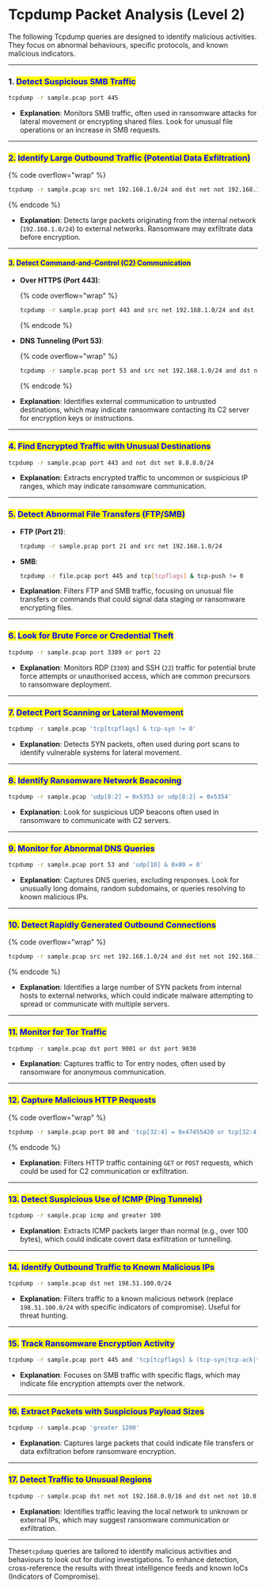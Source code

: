 # Tcpdump Packet Analysis (Level 2)

The following Tcpdump queries are designed to identify malicious activities. They focus on abnormal behaviours, specific protocols, and known malicious indicators.

***

### 1. <mark style="color:blue;">**Detect Suspicious SMB Traffic**</mark>

```bash
tcpdump -r sample.pcap port 445
```

* **Explanation**: Monitors SMB traffic, often used in ransomware attacks for lateral movement or encrypting shared files. Look for unusual file operations or an increase in SMB requests.

***

### <mark style="color:blue;">2.</mark> <mark style="color:blue;"></mark><mark style="color:blue;">**Identify Large Outbound Traffic (Potential Data Exfiltration)**</mark>

{% code overflow="wrap" %}
```bash
tcpdump -r sample.pcap src net 192.168.1.0/24 and dst net not 192.168.1.0/24 and greater 1500
```
{% endcode %}

* **Explanation**: Detects large packets originating from the internal network (`192.168.1.0/24`) to external networks. Ransomware may exfiltrate data before encryption.

***

#### <mark style="color:blue;">3.</mark> <mark style="color:blue;"></mark><mark style="color:blue;">**Detect Command-and-Control (C2) Communication**</mark>

*   **Over HTTPS (Port 443)**:

    {% code overflow="wrap" %}
    ```bash
    tcpdump -r sample.pcap port 443 and src net 192.168.1.0/24 and dst net not 192.168.1.0/24
    ```
    {% endcode %}
*   **DNS Tunneling (Port 53)**:

    {% code overflow="wrap" %}
    ```bash
    tcpdump -r sample.pcap port 53 and src net 192.168.1.0/24 and dst net not 192.168.1.0/24 and greater 300
    ```
    {% endcode %}
* **Explanation**: Identifies external communication to untrusted destinations, which may indicate ransomware contacting its C2 server for encryption keys or instructions.

***

### <mark style="color:blue;">4.</mark> <mark style="color:blue;"></mark><mark style="color:blue;">**Find Encrypted Traffic with Unusual Destinations**</mark>

```bash
tcpdump -r sample.pcap port 443 and not dst net 8.8.8.0/24
```

* **Explanation**: Extracts encrypted traffic to uncommon or suspicious IP ranges, which may indicate ransomware communication.

***

### <mark style="color:blue;">5.</mark> <mark style="color:blue;"></mark><mark style="color:blue;">**Detect Abnormal File Transfers (FTP/SMB)**</mark>

*   **FTP (Port 21)**:

    ```bash
    tcpdump -r sample.pcap port 21 and src net 192.168.1.0/24
    ```
*   **SMB**:

    ```bash
    tcpdump -r file.pcap port 445 and tcp[tcpflags] & tcp-push != 0
    ```
* **Explanation**: Filters FTP and SMB traffic, focusing on unusual file transfers or commands that could signal data staging or ransomware encrypting files.

***

### <mark style="color:blue;">6.</mark> <mark style="color:blue;"></mark><mark style="color:blue;">**Look for Brute Force or Credential Theft**</mark>

```bash
tcpdump -r sample.pcap port 3389 or port 22
```

* **Explanation**: Monitors RDP (`3389`) and SSH (`22`) traffic for potential brute force attempts or unauthorised access, which are common precursors to ransomware deployment.

***

### <mark style="color:blue;">7.</mark> <mark style="color:blue;"></mark><mark style="color:blue;">**Detect Port Scanning or Lateral Movement**</mark>

```bash
tcpdump -r sample.pcap 'tcp[tcpflags] & tcp-syn != 0'
```

* **Explanation**: Detects SYN packets, often used during port scans to identify vulnerable systems for lateral movement.

***

### <mark style="color:blue;">8.</mark> <mark style="color:blue;"></mark><mark style="color:blue;">**Identify Ransomware Network Beaconing**</mark>

```bash
tcpdump -r sample.pcap 'udp[8:2] = 0x5353 or udp[8:2] = 0x5354'
```

* **Explanation**: Look for suspicious UDP beacons often used in ransomware to communicate with C2 servers.

***

### <mark style="color:blue;">9.</mark> <mark style="color:blue;"></mark><mark style="color:blue;">**Monitor for Abnormal DNS Queries**</mark>

```bash
tcpdump -r sample.pcap port 53 and 'udp[10] & 0x80 = 0'
```

* **Explanation**: Captures DNS queries, excluding responses. Look for unusually long domains, random subdomains, or queries resolving to known malicious IPs.

***

### <mark style="color:blue;">10.</mark> <mark style="color:blue;"></mark><mark style="color:blue;">**Detect Rapidly Generated Outbound Connections**</mark>

{% code overflow="wrap" %}
```bash
tcpdump -r sample.pcap src net 192.168.1.0/24 and dst net not 192.168.1.0/24 and tcp[tcpflags] & tcp-syn != 0
```
{% endcode %}

* **Explanation**: Identifies a large number of SYN packets from internal hosts to external networks, which could indicate malware attempting to spread or communicate with multiple servers.

***

### <mark style="color:blue;">11.</mark> <mark style="color:blue;"></mark><mark style="color:blue;">**Monitor for Tor Traffic**</mark>

```bash
tcpdump -r sample.pcap dst port 9001 or dst port 9030
```

* **Explanation**: Captures traffic to Tor entry nodes, often used by ransomware for anonymous communication.

***

### <mark style="color:blue;">12.</mark> <mark style="color:blue;"></mark><mark style="color:blue;">**Capture Malicious HTTP Requests**</mark>

{% code overflow="wrap" %}
```bash
tcpdump -r sample.pcap port 80 and 'tcp[32:4] = 0x47455420 or tcp[32:4] = 0x504f5354'
```
{% endcode %}

* **Explanation**: Filters HTTP traffic containing `GET` or `POST` requests, which could be used for C2 communication or exfiltration.

***

### <mark style="color:blue;">13.</mark> <mark style="color:blue;"></mark><mark style="color:blue;">**Detect Suspicious Use of ICMP (Ping Tunnels)**</mark>

```bash
tcpdump -r sample.pcap icmp and greater 100
```

* **Explanation**: Extracts ICMP packets larger than normal (e.g., over 100 bytes), which could indicate covert data exfiltration or tunnelling.

***

### <mark style="color:blue;">14.</mark> <mark style="color:blue;"></mark><mark style="color:blue;">**Identify Outbound Traffic to Known Malicious IPs**</mark>

```bash
tcpdump -r sample.pcap dst net 198.51.100.0/24
```

* **Explanation**: Filters traffic to a known malicious network (replace `198.51.100.0/24` with specific indicators of compromise). Useful for threat hunting.

***

### <mark style="color:blue;">15.</mark> <mark style="color:blue;"></mark><mark style="color:blue;">**Track Ransomware Encryption Activity**</mark>

```bash
tcpdump -r sample.pcap port 445 and 'tcp[tcpflags] & (tcp-syn|tcp-ack|tcp-push) != 0'
```

* **Explanation**: Focuses on SMB traffic with specific flags, which may indicate file encryption attempts over the network.

***

### <mark style="color:blue;">16.</mark> <mark style="color:blue;"></mark><mark style="color:blue;">**Extract Packets with Suspicious Payload Sizes**</mark>

```bash
tcpdump -r sample.pcap 'greater 1200'
```

* **Explanation**: Captures large packets that could indicate file transfers or data exfiltration before ransomware encryption.

***

### <mark style="color:blue;">17.</mark> <mark style="color:blue;"></mark><mark style="color:blue;">**Detect Traffic to Unusual Regions**</mark>

```bash
tcpdump -r sample.pcap dst net not 192.168.0.0/16 and dst net not 10.0.0.0/8
```

* **Explanation**: Identifies traffic leaving the local network to unknown or external IPs, which may suggest ransomware communication or exfiltration.

***

These`tcpdump` queries are tailored to identify malicious activities and behaviours to look out for during investigations. To enhance detection, cross-reference the results with threat intelligence feeds and known IoCs (Indicators of Compromise).
